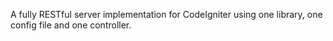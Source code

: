 A fully RESTful server implementation for CodeIgniter using one library, one
config file and one controller.
